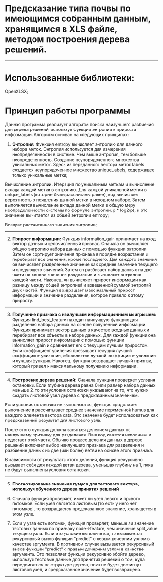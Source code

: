 # Предсказание типа почвы по имеющимся собранным данным, хранящимся в XLS файле, методом построения дерева решений.

---

# Использованные библиотеки:

OpenXLSX;

# Принцип работы программы

Данная программа реализует алгоритм поиска наилучшего разбиения для дерева решений, используя функции энтропии и прироста информации. Алгоритм основан на следующих принципах:

1. **Энтропия:**
Функция entropy вычисляет энтропию для данного набора меток. Энтропия используется для измерения неопределенности в системе. Чем выше энтропия, тем больше неопределенность.
Создание неупорядоченного множества уникальных меток. Здесь из переданного вектора меток labels создается неупорядоченное множество unique_labels, содержащее только уникальные метки;

Вычисление энтропии. Итерация по уникальным меткам и вычисление вклада каждой метки в энтропию. Для каждой уникальной метки в unique_labels (которые были рассчитаны ранее), код вычисляет вероятность p появления данной метки в исходном наборе. Затем выполняется вычисление вклада данной метки в общую меру неопределенности системы по формуле энтропии: p * log2(p), и это значение вычитается из общей энтропии entropy;

Возврат рассчитанного значения энтропии;

---

2. **Прирост информации:**
Функция information_gain принимает на вход вектор данных и целочисленный признак. Сначала он вычисляет общую энтропию набора данных с помощью функции энтропии. Затем он сортирует значения признака в порядке возрастания и перебирает все значения, кроме последнего. Для каждого значения он вычисляет разделенное значение как среднее значение текущего и следующего значений. Затем он разбивает набор данных на две части на основе значения разделения и вычисляет энтропию каждой части. Наконец, он вычисляет прирост информации как разницу между общей энтропией и взвешенной суммой энтропий двух частей. Функция возвращает максимальный прирост информации и значение разделения, которое привело к этому приросту.

---

3. **Получение признака с наилучшим информационным выигрышем:**
Функция find_best_feature находит наилучшую функцию для разделения набора данных на основе полученной информации. Функция принимает вектор данных в качестве входных данных и перебирает все объекты в наборе данных. Для каждой функции она вычисляет прирост информации с помощью функции information_gain и сравнивает его с текущим лучшим приростом. Если коэффициент усиления превышает текущий лучший коэффициент усиления, обновляется лучший коэффициент усиления и лучшая функция. Наконец, функция возвращает лучший признак, который привел к максимальному получению информации.

---

4. **Построение дерева решений:**
Сначала функция проверяет условия остановки. Если глубина дерева равна 0 или размер набора данных меньше 2, то эти условия остановки указывают на то, что нужно создать листовой узел дерева с предсказанным значением.

Если условия остановки не выполняются, функция продолжает выполнение и рассчитывает среднее значение переменной humus для каждого элемента вектора data. Это значение будет использоваться как предсказанный результат для листового узла.

После этого функция должна заняться делением данных по наилучшему признаку для разделения. Ваш код кажется неполным, и недостает этой части. Обычно процесс деления данных в дереве решений включает выбор наилучшего признака для разделения и разбиение данных на две (или более) ветви на основе этого признака.

В зависимости от результата этого деления, функция рекурсивно вызывает себя для каждой ветви дерева, уменьшая глубину на 1, пока не будут выполнены условия остановки.

---

5. **Прогнозирование значения гумуса для тестового вектора, используя обученного дерева принятия решений**

1. Сначала функция проверяет, имеет ли узел левого и правого потомков. Если узел является листовым (то есть у него нет потомков), то возвращается предсказанное значение, хранящееся в этом узле.

2. Если у узла есть потомки, функция проверяет, меньше ли значение тестовых данных по признаку node->feature, чем значение split_value текущего узла. Если это условие выполняется, то вызывается рекурсивный вызов функции "predict" с левым дочерним узлом в качестве аргумента. В противном случае вызывается рекурсивный вызов функции "predict" с правым дочерним узлом в качестве аргумента.
Это позволяет функции рекурсивно обойти дерево, используя тестовые данные для принятия решений о том, куда передвигаться по структуре дерева, пока не будет достигнут листовой узел, и предсказанное значение будет возвращено.

---
  